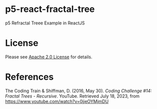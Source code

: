 # p5-react-fractal-tree

p5 Refractal Treee Example in ReactJS

# License

Please see [Apache 2.0 License](./LICENSE) for details.

# References

The Coding Train & Shiffman, D. (2016, May 30). <i>Coding Challenge #14: Fractal Trees - Recursive</i>. YouTube. Retrieved July 18, 2023, from https://www.youtube.com/watch?v=0jjeOYMjmDU
